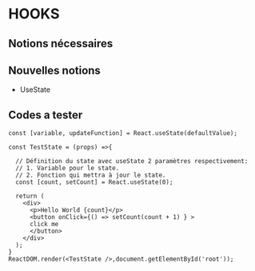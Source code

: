 # HOOKS

## Notions nécessaires


## Nouvelles notions
- UseState

## Codes a tester


```
const [variable, updateFunction] = React.useState(defaultValue);

```

```
const TestState = (props) =>{

  // Définition du state avec useState 2 paramètres respectivement:
  // 1. Variable pour le state.
  // 2. Fonction qui mettra à jour le state.
  const [count, setCount] = React.useState(0);

  return (
    <div>
      <p>Hello World {count}</p>
      <button onClick={() => setCount(count + 1) } >
      click me
      </button>
    </div>
  );
}
ReactDOM.render(<TestState />,document.getElementById('root'));
```

